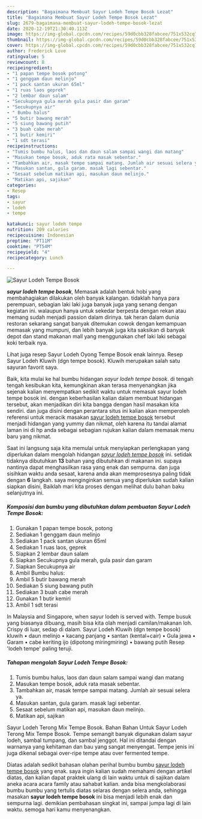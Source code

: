 ```yaml
---
description: "Bagaimana Membuat Sayur Lodeh Tempe Bosok Lezat"
title: "Bagaimana Membuat Sayur Lodeh Tempe Bosok Lezat"
slug: 2679-bagaimana-membuat-sayur-lodeh-tempe-bosok-lezat
date: 2020-12-19T21:30:40.113Z
image: https://img-global.cpcdn.com/recipes/59d0cbb328fabcee/751x532cq70/sayur-lodeh-tempe-bosok-foto-resep-utama.jpg
thumbnail: https://img-global.cpcdn.com/recipes/59d0cbb328fabcee/751x532cq70/sayur-lodeh-tempe-bosok-foto-resep-utama.jpg
cover: https://img-global.cpcdn.com/recipes/59d0cbb328fabcee/751x532cq70/sayur-lodeh-tempe-bosok-foto-resep-utama.jpg
author: Frederick Love
ratingvalue: 5
reviewcount: 8
recipeingredient:
- "1 papan tempe bosok potong"
- "1 genggam daun melinjo"
- "1 pack santan ukuran 65ml"
- "1 ruas laos geprek"
- "2 lembar daun salam"
- "Secukupnya gula merah gula pasir dan garam"
- "Secukupnya air"
- " Bumbu halus"
- "5 butir bawang merah"
- "5 siung bawang putih"
- "3 buah cabe merah"
- "1 butir kemiri"
- "1 sdt terasi"
recipeinstructions:
- "Tumis bumbu halus, laos dan daun salam sampai wangi dan matang"
- "Masukan tempe bosok, aduk rata masak sebentar."
- "Tambahkan air, masak tempe sampai matang. Jumlah air sesuai selera ya."
- "Masukan santan, gula garam. masak lagi sebentar."
- "Sesaat sebelum matikan api, masukan daun melinjo."
- "Matikan api, sajikan"
categories:
- Resep
tags:
- sayur
- lodeh
- tempe

katakunci: sayur lodeh tempe 
nutrition: 209 calories
recipecuisine: Indonesian
preptime: "PT11M"
cooktime: "PT54M"
recipeyield: "4"
recipecategory: Lunch

---
```



![Sayur Lodeh Tempe Bosok](https://img-global.cpcdn.com/recipes/59d0cbb328fabcee/751x532cq70/sayur-lodeh-tempe-bosok-foto-resep-utama.jpg)

<b><i>sayur lodeh tempe bosok</i></b>, Memasak adalah bentuk hobi yang membahagiakan dilakukan oleh banyak kalangan. tidaklah hanya para perempuan, sebagian laki laki juga banyak juga yang senang dengan kegiatan ini. walaupun hanya untuk sekedar berpesta dengan rekan atau memang sudah menjadi passion dalam dirinya. tak heran dalam dunia restoran sekarang sangat banyak ditemukan cowok dengan kemampuan memasak yang mumpuni, dan lebih banyak juga kita saksikan di banyak depot dan stand makanan mall yang menggunakan chef laki laki sebagai koki terbaik nya.

Lihat juga resep Sayur Lodeh Oyong Tempe Bosok enak lainnya. Resep Sayur Lodeh Kluwih (dgn tempe bosok). Kluwih merupakan salah satu sayuran favorit saya.

Baik, kita mulai ke hal bumbu hidangan <i>sayur lodeh tempe bosok</i>. di tengah tengah kesibukan kita, kemungkinan akan terasa menyenangkan jika sejenak kalian menyempatkan sedikit waktu untuk memasak sayur lodeh tempe bosok ini. dengan keberhasilan kalian dalam membuat hidangan tersebut, akan menjadikan diri kita bangga dengan hasil masakan kita sendiri. dan juga disini dengan perantara situs ini kalian akan memperoleh referensi untuk meracik masakan <u>sayur lodeh tempe bosok</u> tersebut menjadi hidangan yang yummy dan nikmat, oleh karena itu tandai alamat laman ini di hp anda sebagai sebagian rujukan kalian dalam memasak menu baru yang nikmat.


Saat ini langsung saja kita memulai untuk menyiapkan perlengkapan yang diperlukan dalam mengolah hidangan <u><i>sayur lodeh tempe bosok</i></u> ini. setidak tidaknya dibutuhkan <b>13</b> bahan yang dibutuhkan di makanan ini. supaya nantinya dapat menghasilkan rasa yang enak dan sempurna. dan juga sisihkan waktu anda sesaat, karena anda akan memprosesnya paling tidak dengan <b>6</b> langkah. saya menginginkan semua yang diperlukan sudah kalian siapkan disini, Baiklah mari kita proses dengan melihat dulu bahan baku selanjutnya ini.

<!--inarticleads1-->

##### Komposisi dan bumbu yang dibutuhkan dalam pembuatan Sayur Lodeh Tempe Bosok:

1. Gunakan 1 papan tempe bosok, potong
1. Sediakan 1 genggam daun melinjo
1. Sediakan 1 pack santan ukuran 65ml
1. Sediakan 1 ruas laos, geprek
1. Siapkan 2 lembar daun salam
1. Siapkan Secukupnya gula merah, gula pasir dan garam
1. Siapkan Secukupnya air
1. Ambil  Bumbu halus:
1. Ambil 5 butir bawang merah
1. Sediakan 5 siung bawang putih
1. Sediakan 3 buah cabe merah
1. Gunakan 1 butir kemiri
1. Ambil 1 sdt terasi


In Malaysia and Singapore, when sayur lodeh is served with. Tempe busuk yang biasanya dibuang, masih bisa kita olah menjadi camilan/makanan loh. Crispy di luar, sedap di dalam. Sayur Lodeh Kluwih (dgn tempe bosok) kluwih • daun melinjo • kacang panjang • santan (kental+cair) • Gula jawa • Garam • cabe keriting ijo (dipotong miringmiring) • bawang putih Resep &#39;lodeh tempe&#39; paling teruji. 

<!--inarticleads2-->

##### Tahapan mengolah Sayur Lodeh Tempe Bosok:

1. Tumis bumbu halus, laos dan daun salam sampai wangi dan matang
1. Masukan tempe bosok, aduk rata masak sebentar.
1. Tambahkan air, masak tempe sampai matang. Jumlah air sesuai selera ya.
1. Masukan santan, gula garam. masak lagi sebentar.
1. Sesaat sebelum matikan api, masukan daun melinjo.
1. Matikan api, sajikan


Sayur Lodeh Terong Mix Tempe Bosok. Bahan Bahan Untuk Sayur Lodeh Terong Mix Tempe Bosok. Tempe semangit banyak digunakan dalam sayur lodeh, sambal tumpang, dan sambal jenggot. Hal ini ditandai dengan warnanya yang kehitaman dan bau yang sangat menyengat. Tempe jenis ini juga dikenal sebagai over-ripe tempe atau over fermented tempe. 

Diatas adalah sedikit bahasan olahan perihal bumbu bumbu <u>sayur lodeh tempe bosok</u> yang enak. saya ingin kalian sudah memahami dengan artikel diatas, dan kalian dapat praktek ulang di lain waktu untuk di sajikan dalam aneka acara acara family atau sahabat kalian. anda bisa mengkolaborasi bumbu bumbu yang tertulis diatas selaras dengan selera anda, sehingga masakan <b>sayur lodeh tempe bosok</b> ini bisa menjadi lebih enak dan sempurna lagi. demikian pembahasan singkat ini, sampai jumpa lagi di lain waktu. semoga hari kamu menyenangkan.
